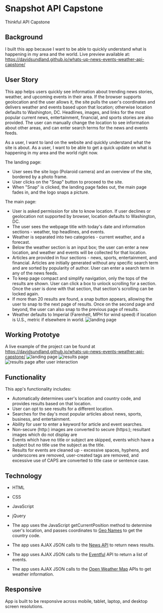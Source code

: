 # Snapshot API Capstone
Thinkful API Capstone

## Background

I built this app because I want to be able to quickly understand what is happening in my area and the world.
Live preview available at: https://davidsundland.github.io/whats-up-news-events-weather-api-capstone/

## User Story
This app helps users quickly see information about trending news stories, weather, and upcoming events in their area. If the browser supports geolocation and the user allows it, the site pulls the user's coordinates and delivers weather and events based upon that location; otherwise location defaults to Washington, DC. Headlines, images, and links for the most popular current news, entertainment, financial, and sports stories are also provided. The user can manually change the location to see information about other areas, and can enter search terms for the news and events feeds.

As a user, I want to land on the website and quickly understand what the site is about.  As a user, I want to be able to get a quick update on what is happening in my area and the world right now.

The landing page:
* User sees the site logo (Polaroid camera) and an overview of the site, bordered by a photo frame.
* User clicks on the "Snap" button to proceed to the site.
* When "Snap" is clicked, the landing page fades out, the main page fades in, and the logo snaps a picture.

The main page:
* User is asked permission for site to know location. If user declines or geolocation not supported by browser, location defaults to Washington, DC.
* The user sees the webpage title with today's date and information sections - weather, top headlines, and events.
* Weather is separated into two categories - current weather, and a forecast.
* Below the weather section is an input box; the user can enter a new location, and weather and events will be collected for that location.
* Articles are provided in four sections - news, sports, entertainment, and financial.  Articles are initially generated without any specific search term and are sorted by popularity of author.  User can enter a search term in any of the news feeds.
* To keep page compact and simplify navigation, only the tops of the results are shown.  User can click a box to unlock scrolling for a section.  Once the user is done with that section, that section's scrolling can be locked again.
* If more than 20 results are found, a snap button appears, allowing the user to snap to the next page of results.  Once on the second page and beyond, the user can also snap to the previous page of results.
* Weather defaults to Imperial (Farenheit, MPH for wind speed) if location is U.S., metric if elsewhere in world.
![landing page](https://github.com/DavidSundland/whats-up-news-events-weather-api-capstone/blob/master/NapkinSketch1.jpg)

## Working Prototye
A live example of the project can be found at https://davidsundland.github.io/whats-up-news-events-weather-api-capstone/
![landing page](https://github.com/DavidSundland/whats-up-news-events-weather-api-capstone/blob/master/github-images/landing_page_screenshot.png?raw=true)
![results page](https://github.com/DavidSundland/whats-up-news-events-weather-api-capstone/blob/master/github-images/primary_page_screenshot.png?raw=true)
![results page after user interaction](https://github.com/DavidSundland/whats-up-news-events-weather-api-capstone/blob/master/github-images/screenshot_after_user_interaction.png?raw=true)


## Functionality
This app's functionality includes:
* Automatically determines user's location and country code, and provides results based on that location.
* User can opt to see results for a different location.
* Searches for the day's most popular articles about news, sports, business, and entertainment.
* Ability for user to enter a keyword for article and event searches.
* Non-secure (http:) images are converted to secure (https:); resultant images which do not display are
* Events which have no title or subject are skipped, events which have a subject but no title use the subject as the title.
* Results for events are cleaned up - excessive spaces, hyphens, and underscores are removed, user-created tags are removed, and excessive use of CAPS are converted to title case or sentence case.

## Technology
* HTML
* CSS
* JavaScript
* jQuery

* The app uses the JavaScript getCurrentPosition method to determine user's location, and passes coordinates to <a href="http://ws.geonames.org/">Geo Names</a> to get the country code.
* The app uses AJAX JSON calls to the <a href="https://newsapi.org">News API</a> to return news results.
* The app uses AJAX JSON calls to the <a href="http://api.eventful.com/">Eventful</a> API to return a list of events.
* The app uses AJAX JSON calls to the <a href="http://api.openweathermap.org/">Open Weather Map</a> APIs to get weather information.

## Responsive
App is built to be responsive across mobile, tablet, laptop, and desktop screen resolutions.
